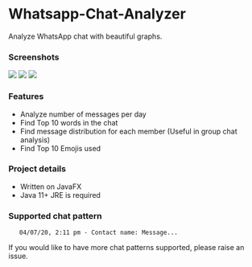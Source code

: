 # Whatsapp-Chat-Analyzer
Analyze WhatsApp chat with beautiful graphs.

### Screenshots
<img src=https://i.imgur.com/cv5Xj2u.gif>
<img src=https://i.imgur.com/y3po1Ar.png>
<img src=https://i.imgur.com/kD7Kh4j.png>

### Features
- Analyze number of messages per day
- Find Top 10 words in the chat
- Find message distribution for each member (Useful in group chat analysis)
- Find Top 10 Emojis used

### Project details
- Written on JavaFX
- Java 11+ JRE is required

### Supported chat pattern
 ```
    04/07/20, 2:11 pm - Contact name: Message...
  ```
 If you would like to have more chat patterns supported, please raise an issue.
